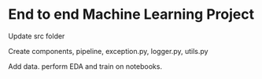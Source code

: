 # End to end Machine Learning Project

Update src folder 

Create components, pipeline, exception.py, logger.py, utils.py

Add data. perform EDA and train on notebooks. 
